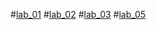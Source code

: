 #[lab_01](https://github.com/Nikhilyamsani/aiml/blob/main/AIML_assignment_1.ipynb)
#[lab_02](https://github.com/Nikhilyamsani/aiml/blob/main/AIML_Assignment_2.ipynb)
#[lab_03](https://github.com/Nikhilyamsani/aiml/blob/main/AIML_Assignment_3.ipynb)
#[lab_05](https://github.com/Nikhilyamsani/aiml/blob/main/AIML_Assignment_5.ipynb)
